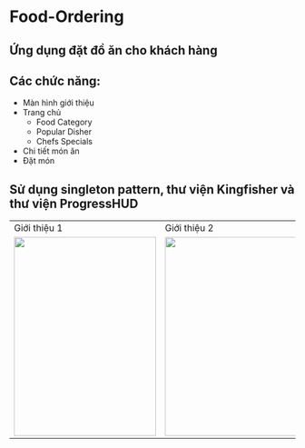 # Food-Ordering
## Ứng dụng đặt đồ ăn cho khách hàng 
## Các chức năng:
- Màn hình giới thiệu
- Trang chủ
    + Food Category
    + Popular Disher
    + Chefs Specials
- Chi tiết món ăn
- Đặt món

## Sử dụng singleton pattern, thư viện Kingfisher và thư viện ProgressHUD



<table>
  <tr>
    <td>Giới thiệu 1</td>
     <td>Giới thiệu 2</td>
     <td>Giới thiệu 3</td>
     <td>Trang chủ</td>
     <td>Chi tiết</td>
      <td>Đặt món</td>
  </tr>
  <tr>
    <td><img src="https://user-images.githubusercontent.com/56188558/217168221-403a243c-447e-4cbf-b4d6-18b16b1912f7.png" width=250 height=350></td>
    <td><img src="https://user-images.githubusercontent.com/56188558/217168227-7d6154e9-d4b0-4152-89c9-665d0f7b1617.png" width=250 height=350></td>
    <td><img src="https://user-images.githubusercontent.com/56188558/217168249-05fe4890-e3d1-42af-9407-d8502551cc8f.png" width=250 height=350></td>
    <td><img src="https://user-images.githubusercontent.com/56188558/217168311-d71d8cc1-7c21-496a-97ad-f2a9bf665079.png" width=250 height=350></td>
    <td><img src="https://user-images.githubusercontent.com/56188558/217168604-c5a6be8b-8c90-4fd7-a04d-edc236c1006c.png" width=250 height=350></td>
    <td><img src="https://user-images.githubusercontent.com/56188558/217168766-53b74bfe-947c-454e-9957-5d4a206b8ee4.png" width=250 height=350></td>
  </tr>
 </table>



